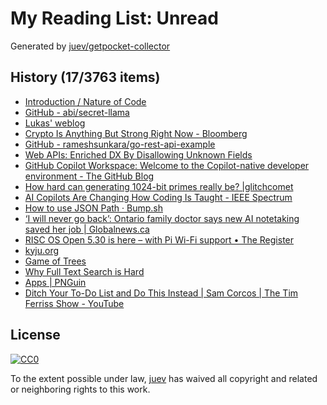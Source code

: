 # My Reading List: Unread

Generated by [juev/getpocket-collector](https://github.com/juev/getpocket-collector)

## History (17/3763 items)

- [Introduction / Nature of Code](https://natureofcode.com/introduction/)
- [GitHub - abi/secret-llama](https://github.com/abi/secret-llama)
- [Lukas' weblog](https://lukas-prokop.at/articles/2024-05-03-filepath-join-behavior)
- [Crypto Is Anything But Strong Right Now - Bloomberg](https://www.bloomberg.com/news/features/2024-05-02/crypto-is-anything-but-strong-right-now)
- [GitHub - rameshsunkara/go-rest-api-example](https://github.com/rameshsunkara/go-rest-api-example)
- [Web APIs: Enriched DX By Disallowing Unknown Fields](https://brandur.org/disallow-unknown-fields)
- [GitHub Copilot Workspace: Welcome to the Copilot-native developer environment - The GitHub Blog](https://github.blog/2024-04-29-github-copilot-workspace/)
- [How hard can generating 1024-bit primes really be? |glitchcomet](https://glitchcomet.com/articles/1024-bit-primes/)
- [AI Copilots Are Changing How Coding Is Taught - IEEE Spectrum](https://spectrum.ieee.org/ai-coding)
- [How to use JSON Path · Bump.sh](https://bump.sh/blog/how-to-use-json-path)
- [‘I will never go back’: Ontario family doctor says new AI notetaking saved her job | Globalnews.ca](https://globalnews.ca/news/10463535/ontario-family-doctor-artificial-intelligence-notes/)
- [RISC OS Open 5.30 is here – with Pi Wi-Fi support • The Register](https://www.theregister.com/2024/05/02/rool_530_is_here)
- [kyju.org](https://kyju.org/blog/piccolo-a-stackless-lua-interpreter/)
- [Game of Trees](https://gameoftrees.org/index.html)
- [Why Full Text Search is Hard](https://transactional.blog/blog/2023-why-full-text-search-is-hard)
- [Apps | PNGuin](https://www.pnguin.app/)
- [Ditch Your To-Do List and Do This Instead | Sam Corcos | The Tim Ferriss Show - YouTube](https://www.youtube.com/watch?v=UneF4tCVHFk)

## License

[![CC0](https://mirrors.creativecommons.org/presskit/buttons/88x31/svg/cc-zero.svg)](https://creativecommons.org/publicdomain/zero/1.0/)

To the extent possible under law, [juev](https://github.com/juev) has waived all copyright and related or neighboring rights to this work.
